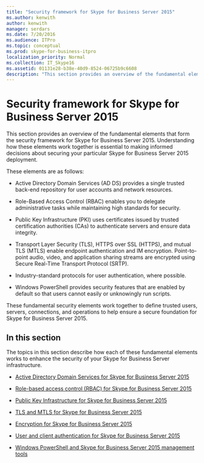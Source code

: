 ```yaml
---
title: "Security framework for Skype for Business Server 2015"
ms.author: kenwith
author: kenwith
manager: serdars
ms.date: 7/20/2016
ms.audience: ITPro
ms.topic: conceptual
ms.prod: skype-for-business-itpro
localization_priority: Normal
ms.collection: IT_Skype16
ms.assetid: 01131e28-b38e-40d9-8524-06725b9c6608
description: "This section provides an overview of the fundamental elements that form the security framework for Skype for Business Server 2015. Understanding how these elements work together is essential to making informed decisions about securing your particular Skype for Business Server 2015 deployment."
---
```


# Security framework for Skype for Business Server 2015
 
This section provides an overview of the fundamental elements that form the security framework for Skype for Business Server 2015. Understanding how these elements work together is essential to making informed decisions about securing your particular Skype for Business Server 2015 deployment.
  
These elements are as follows:
  
- Active Directory Domain Services (AD DS) provides a single trusted back-end repository for user accounts and network resources.
    
- Role-Based Access Control (RBAC) enables you to delegate administrative tasks while maintaining high standards for security.
    
- Public Key Infrastructure (PKI) uses certificates issued by trusted certification authorities (CAs) to authenticate servers and ensure data integrity.
    
- Transport Layer Security (TLS), HTTPS over SSL (HTTPS), and mutual TLS (MTLS) enable endpoint authentication and IM encryption. Point-to-point audio, video, and application sharing streams are encrypted using Secure Real-Time Transport Protocol (SRTP).
    
- Industry-standard protocols for user authentication, where possible.
    
- Windows PowerShell provides security features that are enabled by default so that users cannot easily or unknowingly run scripts.
    
These fundamental security elements work together to define trusted users, servers, connections, and operations to help ensure a secure foundation for Skype for Business Server 2015.
  
## In this section

The topics in this section describe how each of these fundamental elements works to enhance the security of your Skype for Business Server infrastructure.
  
- [Active Directory Domain Services for Skype for Business Server 2015](active-directory-domain-services.md)
    
- [Role-based access control (RBAC) for Skype for Business Server 2015](role-based-access-control-rbac.md)
    
- [Public Key Infrastructure for Skype for Business Server 2015](public-key-infrastructure-for-skype.md)
    
- [TLS and MTLS for Skype for Business Server 2015](tls-and-mtls.md)
    
- [Encryption for Skype for Business Server 2015](encryption.md)
    
- [User and client authentication for Skype for Business Server 2015](user-and-client-authentication.md)
    
- [Windows PowerShell and Skype for Business Server 2015 management tools](management-tools.md)
    

